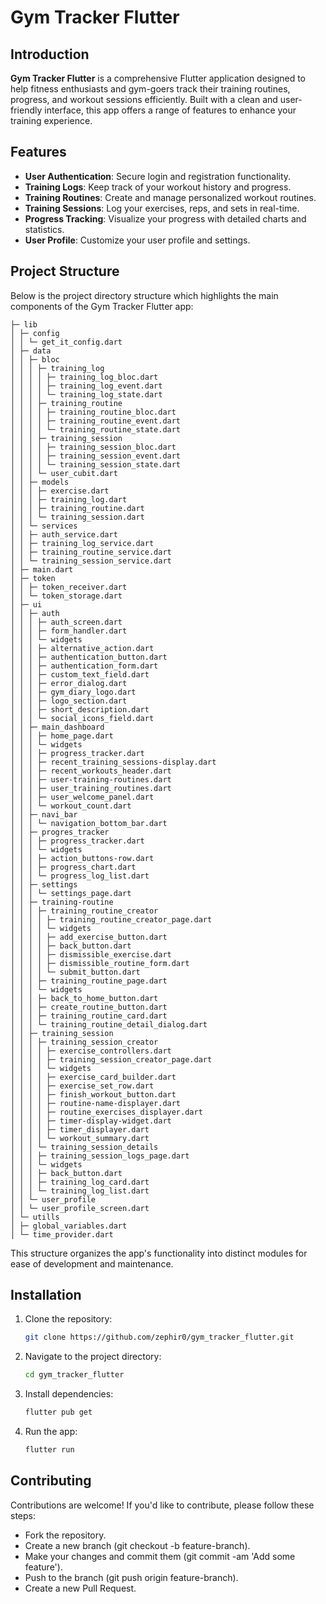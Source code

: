 # Gym Tracker Flutter

## Introduction

**Gym Tracker Flutter** is a comprehensive Flutter application designed to help fitness enthusiasts and gym-goers track their training routines, progress, and workout sessions efficiently. Built with a clean and user-friendly interface, this app offers a range of features to enhance your training experience.

## Features

- **User Authentication**: Secure login and registration functionality.
- **Training Logs**: Keep track of your workout history and progress.
- **Training Routines**: Create and manage personalized workout routines.
- **Training Sessions**: Log your exercises, reps, and sets in real-time.
- **Progress Tracking**: Visualize your progress with detailed charts and statistics.
- **User Profile**: Customize your user profile and settings.

## Project Structure

Below is the project directory structure which highlights the main components of the Gym Tracker Flutter app:

```
├─ lib
│ ├─ config
│ │ └─ get_it_config.dart
│ ├─ data
│ │ ├─ bloc
│ │ │ ├─ training_log
│ │ │ │ ├─ training_log_bloc.dart
│ │ │ │ ├─ training_log_event.dart
│ │ │ │ └─ training_log_state.dart
│ │ │ ├─ training_routine
│ │ │ │ ├─ training_routine_bloc.dart
│ │ │ │ ├─ training_routine_event.dart
│ │ │ │ └─ training_routine_state.dart
│ │ │ ├─ training_session
│ │ │ │ ├─ training_session_bloc.dart
│ │ │ │ ├─ training_session_event.dart
│ │ │ │ └─ training_session_state.dart
│ │ │ └─ user_cubit.dart
│ │ ├─ models
│ │ │ ├─ exercise.dart
│ │ │ ├─ training_log.dart
│ │ │ ├─ training_routine.dart
│ │ │ └─ training_session.dart
│ │ └─ services
│ │ ├─ auth_service.dart
│ │ ├─ training_log_service.dart
│ │ ├─ training_routine_service.dart
│ │ └─ training_session_service.dart
│ ├─ main.dart
│ ├─ token
│ │ ├─ token_receiver.dart
│ │ └─ token_storage.dart
│ ├─ ui
│ │ ├─ auth
│ │ │ ├─ auth_screen.dart
│ │ │ ├─ form_handler.dart
│ │ │ └─ widgets
│ │ │ ├─ alternative_action.dart
│ │ │ ├─ authentication_button.dart
│ │ │ ├─ authentication_form.dart
│ │ │ ├─ custom_text_field.dart
│ │ │ ├─ error_dialog.dart
│ │ │ ├─ gym_diary_logo.dart
│ │ │ ├─ logo_section.dart
│ │ │ ├─ short_description.dart
│ │ │ └─ social_icons_field.dart
│ │ ├─ main_dashboard
│ │ │ ├─ home_page.dart
│ │ │ └─ widgets
│ │ │ ├─ progress_tracker.dart
│ │ │ ├─ recent_training_sessions-display.dart
│ │ │ ├─ recent_workouts_header.dart
│ │ │ ├─ user-training-routines.dart
│ │ │ ├─ user_training_routines.dart
│ │ │ ├─ user_welcome_panel.dart
│ │ │ └─ workout_count.dart
│ │ ├─ navi_bar
│ │ │ └─ navigation_bottom_bar.dart
│ │ ├─ progres_tracker
│ │ │ ├─ progress_tracker.dart
│ │ │ └─ widgets
│ │ │ ├─ action_buttons-row.dart
│ │ │ ├─ progress_chart.dart
│ │ │ └─ progress_log_list.dart
│ │ ├─ settings
│ │ │ └─ settings_page.dart
│ │ ├─ training-routine
│ │ │ ├─ training_routine_creator
│ │ │ │ ├─ training_routine_creator_page.dart
│ │ │ │ └─ widgets
│ │ │ │ ├─ add_exercise_button.dart
│ │ │ │ ├─ back_button.dart
│ │ │ │ ├─ dismissible_exercise.dart
│ │ │ │ ├─ dismissible_routine_form.dart
│ │ │ │ └─ submit_button.dart
│ │ │ ├─ training_routine_page.dart
│ │ │ └─ widgets
│ │ │ ├─ back_to_home_button.dart
│ │ │ ├─ create_routine_button.dart
│ │ │ ├─ training_routine_card.dart
│ │ │ └─ training_routine_detail_dialog.dart
│ │ ├─ training_session
│ │ │ ├─ training_session_creator
│ │ │ │ ├─ exercise_controllers.dart
│ │ │ │ ├─ training_session_creator_page.dart
│ │ │ │ └─ widgets
│ │ │ │ ├─ exercise_card_builder.dart
│ │ │ │ ├─ exercise_set_row.dart
│ │ │ │ ├─ finish_workout_button.dart
│ │ │ │ ├─ routine-name-displayer.dart
│ │ │ │ ├─ routine_exercises_displayer.dart
│ │ │ │ ├─ timer-display-widget.dart
│ │ │ │ ├─ timer_displayer.dart
│ │ │ │ └─ workout_summary.dart
│ │ │ └─ training_session_details
│ │ │ ├─ training_session_logs_page.dart
│ │ │ └─ widgets
│ │ │ ├─ back_button.dart
│ │ │ ├─ training_log_card.dart
│ │ │ └─ training_log_list.dart
│ │ └─ user_profile
│ │ └─ user_profile_screen.dart
│ └─ utills
│ ├─ global_variables.dart
│ └─ time_provider.dart

```

This structure organizes the app's functionality into distinct modules for ease of development and maintenance.

## Installation

1. Clone the repository:
   ```bash
   git clone https://github.com/zephir0/gym_tracker_flutter.git
   ```
2. Navigate to the project directory:

   ```bash
   cd gym_tracker_flutter
   ```

3. Install dependencies:

   ```bash
   flutter pub get
   ```

4. Run the app:

   ```bash
   flutter run
   ```

## Contributing

Contributions are welcome! If you'd like to contribute, please follow these steps:

- Fork the repository.
- Create a new branch (git checkout -b feature-branch).
- Make your changes and commit them (git commit -am 'Add some feature').
- Push to the branch (git push origin feature-branch).
- Create a new Pull Request.

